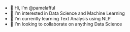 - 👋 Hi, I’m @pamelafful
- 👀 I’m interested in Data Science and Machine Learning
- 🌱 I’m currently learning Text Analysis using NLP 
- 💞️ I’m looking to collaborate on anything Data Science

<!---
pamelafful/pamelafful is a ✨ special ✨ repository because its `README.md` (this file) appears on your GitHub profile.
You can click the Preview link to take a look at your changes.
--->
